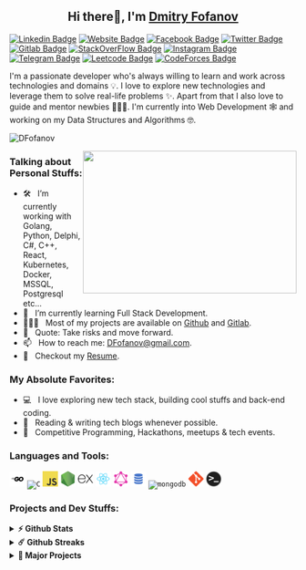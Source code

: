 ### <h2 align="center">Hi there👋, I'm [Dmitry Fofanov](https://github.com/DFofanov/)</h2> 
[![Linkedin Badge](https://img.shields.io/badge/-LinkedIn-0e76a8?style=flat-square&logo=Linkedin&logoColor=white)](https://www.linkedin.com)
[![Website Badge](https://img.shields.io/badge/Website-3b5998?style=flat-square&logo=google-chrome&logoColor=white)](https://DFofanov.com)
[![Facebook Badge](https://img.shields.io/badge/FaceBook-3b5998?style=flat-square&logo=Facebook&logoColor=white)](https://www.facebook.com)
[![Twitter Badge](https://img.shields.io/badge/Twitter-3b5998?style=flat-square&logo=Twitter&logoColor=white)](https://mobile.twitter.com)
[![Gitlab Badge](https://img.shields.io/badge/-Gitlab-00acee?style=flat-square&logo=GitLab&logoColor=white)](https://gitlab.com/DFofanov)
[![StackOverFlow Badge](https://img.shields.io/badge/-StackOverFlow-00acee?style=flat-square&logo=StackOverFlow&logoColor=white)](https://stackoverflow.com)
[![Instagram Badge](https://img.shields.io/badge/-Instagram-e4405f?style=flat-square&logo=Instagram&logoColor=white)](https://www.instagram.com)
[![Telegram Badge](https://img.shields.io/badge/-Telegram-0088cc?style=flat-square&logo=Telegram&logoColor=white)](https://t.me)
[![Leetcode Badge](https://img.shields.io/badge/-LeetCode-00aceee?style=flat-square&logo=Leetcode&logoColor=yellow)](https://leetcode.com)
[![CodeForces Badge](https://img.shields.io/badge/-CodeForces-00acee?style=flat-square&logo=CodeForces&logoColor=white)](https://codeforces.com)

I'm a passionate developer who's always willing to learn and work across technologies and domains 💡. I love to explore new technologies and leverage them to solve real-life problems ✨. Apart from that I also love to guide and mentor newbies 👨🏻‍💻. I'm currently into Web Development 🕸️ and working on my Data Structures and Algorithms 🤓.

<p align="left"> <img src="https://komarev.com/ghpvc/?username=DFofanov&label=Profile%20views&color=0e75b6&style=flat" alt="DFofanov" /> </p>

<img align="right" height="250" width="375" alt="" src="https://user-images.githubusercontent.com/49576526/120935863-64452280-c722-11eb-86c8-d6d75e3a43de.png" />

### Talking about Personal Stuffs:

- 🛠 &nbsp; I’m currently working with Golang, Python, Delphi, C#, C++, React, Kubernetes, Docker, MSSQL, Postgresql etc...
- 🚀 &nbsp; I’m currently learning Full Stack Development.
- 👨🏻‍💻 &nbsp; Most of my projects are available on [Github](https://github.com/DFofanov) and [Gitlab](https://gitlab.com/DFofanov).
- 👾 &nbsp; Quote: Take risks and move forward.
- 📫 &nbsp; How to reach me: DFofanov@gmail.com.
- 📝 &nbsp; Checkout my [Resume](https://my.indeed.com/p/dmitryf-x9scv6j).

### My Absolute Favorites:

- 💻 &nbsp; I love exploring new tech stack, building cool stuffs and back-end coding.
- 📰 &nbsp; Reading & writing tech blogs whenever possible.
- 🍕 &nbsp; Competitive Programming, Hackathons, meetups & tech events.

### Languages and Tools:

<code><img height="27" src="https://raw.githubusercontent.com/github/explore/80688e429a7d4ef2fca1e82350fe8e3517d3494d/topics/go/go.png" alt="go"></code>
<code><img height="27" src="https://user-images.githubusercontent.com/49576526/120936593-35c94680-c726-11eb-98d7-fac03f681f7a.png" alt="C"></code>
<code><img height="27" src="https://raw.githubusercontent.com/github/explore/80688e429a7d4ef2fca1e82350fe8e3517d3494d/topics/javascript/javascript.png" alt="javascript"></code>
<code><img height="27" src="https://raw.githubusercontent.com/github/explore/80688e429a7d4ef2fca1e82350fe8e3517d3494d/topics/nodejs/nodejs.png" alt="nodejs"></code>
<code><img height="27" src="https://raw.githubusercontent.com/devicons/devicon/master/icons/express/express-original.svg" alt="expressjs"></code>
<code><img height="27" src="https://raw.githubusercontent.com/github/explore/80688e429a7d4ef2fca1e82350fe8e3517d3494d/topics/react/react.png" alt="react"></code>
<code><img height="27" src="https://raw.githubusercontent.com/github/explore/80688e429a7d4ef2fca1e82350fe8e3517d3494d/topics/graphql/graphql.png" alt="graphql"></code>
<code><img height="27" src="https://raw.githubusercontent.com/github/explore/80688e429a7d4ef2fca1e82350fe8e3517d3494d/topics/sql/sql.png" alt="sql"></code>
<code><img height="27" src="https://encrypted-tbn0.gstatic.com/images?q=tbn%3AANd9GcSTTzPAw-55ssm1Im594xYZ9eRQu2JylrkYLg&usqp=CAU" alt="mongodb"></code>
<code><img height="27" src="https://raw.githubusercontent.com/devicons/devicon/master/icons/git/git-original.svg" alt="git"></code>
<code><img height="27" src="https://raw.githubusercontent.com/github/explore/80688e429a7d4ef2fca1e82350fe8e3517d3494d/topics/terminal/terminal.png" alt="terminal"></code>



### Projects and Dev Stuffs:

<details>	
  <summary><b>⚡ Github Stats</b></summary>

  <br />
  <img height="180em" src="https://github-readme-stats.vercel.app/api?username=DFofanov&show_icons=true&hide_border=true&&count_private=true&include_all_commits=true" />

</details>

<details>	
  <summary><b>☄️ Github Streaks</b></summary>

  <br />
  <img height="180em" src="https://github-readme-streak-stats.herokuapp.com?user=DFofanov&hide_border=true" />
</details>

<details>
  <summary><b>🚀 Major Projects</b></summary>

  <br />
  <table>
    <thead align="center">
      <tr border: none;>
        <td><b>💻 Projects</b></td>
        <td><b>🌟 Stars</b></td>
        <td><b>🍴 Forks</b></td>
        <td><b>🐛 Issues</b></td>
        <td><b>🔔 Pull Requests</b></td>
        <td><b>👨‍💻 Language</b></td>
      </tr>
    </thead>
    <tbody>
      <tr>
	<td><a href="https://github.com/DFofanov/DFofanov"><b>✨ GitHub Profile</b></a></td>
        <td><img alt="Stars" src="https://img.shields.io/github/stars/DFofanov/DFofanov?style=flat-square&labelColor=343b41"/></td>
        <td><img alt="Forks" src="https://img.shields.io/github/forks/DFofanov/DFofanov?style=flat-square&labelColor=343b41"/></td>
        <td><img alt="Issues" src="https://img.shields.io/github/issues/DFofanov/DFofanov?style=flat-square"/></td>
        <td><img alt="Pull Requests" src="https://img.shields.io/github/issues-pr/DFofanov/DFofanov?style=flat-square"/></td>
     	<td><img alt="Language" src="https://img.shields.io/badge/markdown-100%25-blue?style=flat-square"/></td> 
      </tr>
      <tr>
	<td><a href="https://github.com/DFofanov/m3uToStrm"><b>m3uToStrm</b></a></td>
        <td><img alt="Stars" src="https://img.shields.io/github/stars/DFofanov/m3uToStrm?style=flat-square&labelColor=343b41"/></td>
        <td><img alt="Forks" src="https://img.shields.io/github/forks/DFofanov/m3uToStrm?style=flat-square&labelColor=343b41"/></td>
        <td><img alt="Issues" src="https://img.shields.io/github/issues/DFofanov/m3uToStrm?style=flat-square"/></td>
        <td><img alt="Pull Requests" src="https://img.shields.io/github/issues-pr/DFofanov/m3uToStrm?style=flat-square"/></td>
        <td><img alt="Language" src="https://img.shields.io/github/languages/top/DFofanov/m3uToStrm?label=python&style=flat-square"/></td> 
      </tr>	    
      <tr>
	<td><a href="https://github.com/DFofanov/StrmCheck"><b>StrmCheck</b></a></td>
        <td><img alt="Stars" src="https://img.shields.io/github/stars/DFofanov/StrmCheck?style=flat-square&labelColor=343b41"/></td>
        <td><img alt="Forks" src="https://img.shields.io/github/forks/DFofanov/StrmCheck?style=flat-square&labelColor=343b41"/></td>
        <td><img alt="Issues" src="https://img.shields.io/github/issues/DFofanov/StrmCheck?style=flat-square"/></td>
        <td><img alt="Pull Requests" src="https://img.shields.io/github/issues-pr/DFofanov/StrmCheck?style=flat-square"/></td>
        <td><img alt="Language" src="https://img.shields.io/github/languages/top/DFofanov/StrmCheck?label=python&style=flat-square"/></td> 
      </tr>	   
      <tr>
	<td><a href="https://github.com/DFofanov/docker-webmin"><b>docker-webmin</b></a></td>
        <td><img alt="Stars" src="https://img.shields.io/github/stars/DFofanov/docker-webmin?style=flat-square&labelColor=343b41"/></td>
        <td><img alt="Forks" src="https://img.shields.io/github/forks/DFofanov/docker-webmin?style=flat-square&labelColor=343b41"/></td>
        <td><img alt="Issues" src="https://img.shields.io/github/issues/DFofanov/docker-webmin?style=flat-square"/></td>
        <td><img alt="Pull Requests" src="https://img.shields.io/github/issues-pr/DFofanov/docker-webmin?style=flat-square"/></td>
        <td><img alt="Language" src="https://img.shields.io/github/languages/top/DFofanov/docker-webmin?label=docker&style=flat-square"/></td> 
      </tr>
      <tr>
	<td><a href="https://github.com/DFofanov/ConvJudgesToCSV"><b>ConvJudgesToCSV</b></a></td>
        <td><img alt="Stars" src="https://img.shields.io/github/stars/DFofanov/ConvJudgesToCSV?style=flat-square&labelColor=343b41"/></td>
        <td><img alt="Forks" src="https://img.shields.io/github/forks/DFofanov/ConvJudgesToCSV?style=flat-square&labelColor=343b41"/></td>
        <td><img alt="Issues" src="https://img.shields.io/github/issues/DFofanov/ConvJudgesToCSV?style=flat-square"/></td>
        <td><img alt="Pull Requests" src="https://img.shields.io/github/issues-pr/DFofanov/ConvJudgesToCSV?style=flat-square"/></td>
        <td><img alt="Language" src="https://img.shields.io/github/languages/top/DFofanov/ConvJudgesToCSV?label=go&style=flat-square"/></td> 
      </tr>
    </tbody>
  </table>
  <br />
</details>
